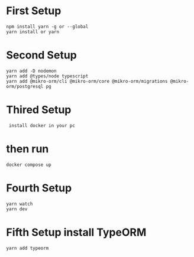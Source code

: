 # First Setup
    npm install yarn -g or --global
    yarn install or yarn
# Second Setup
    yarn add -D nodemon 
    yarn add @types/node typescript 
    yarn add @mikro-orm/cli @mikro-orm/core @mikro-orm/migrations @mikro-orm/postgresql pg 
# Thired Setup
     install docker in your pc
# then run 
    docker compose up
# Fourth Setup
    yarn watch
    yarn dev
# Fifth Setup install TypeORM
    yarn add typeorm

<!-- Set-ExecutionPolicy -Scope Process -ExecutionPolicy Bypass -->